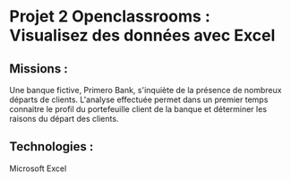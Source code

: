 # Projet 2 Openclassrooms : Visualisez des données avec Excel

## Missions : 
Une banque fictive, Primero Bank, s'inquiète de la présence de nombreux départs de clients. L'analyse effectuée permet dans un premier temps connaitre le profil du portefeuille client de la banque et déterminer les raisons du départ des clients.

## Technologies :
Microsoft Excel
